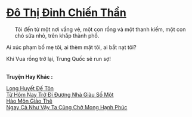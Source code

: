 <a href="https://truyentiki.com/do-thi-dinh-chien-than.33821/" title="Đô Thị Đỉnh Chiến Thần"><h1>Đô Thị Đỉnh Chiến Thần</h1></a><div style="display:table"><img align="right" style="float: left; padding: 10px;" src="https://truyentiki.com/images/story/200x260/33821.jpg" alt="">Tôi đến từ một nơi vắng vẻ, một con rồng và một thanh kiếm, một con chó sữa nhỏ, trên khắp thành phố. <p></p> Ai xúc phạm bố mẹ tôi, ai thèm mặt tôi, ai bắt nạt tôi? <p></p> Khi Vua rồng trở lại, Trung Quốc sẽ run sợ!</div><p><br><b>Truyện Hay Khác :</b></p><a href="https://truyentiki.com/long-huyet-de-ton.33820/" alt="Long Huyết Đế Tôn">Long Huyết Đế Tôn</a><br/><a href="https://github.com/nownovels/top500/tree/master/truyenhay/33855/" alt="Từ Hôm Nay Trở Đi Đương Nhà Giàu Số Một">Từ Hôm Nay Trở Đi Đương Nhà Giàu Số Một</a><br/><a href="https://medium.com/@hoangminhquan16819844/h%C3%A0o-m%C3%B4n-gi%E1%BA%A3o-th%C3%AA-7c2460479530" alt="Hào Môn Giảo Thê">Hào Môn Giảo Thê</a><br/><a href="https://github.com/nownovels/top500/tree/master/truyenhay/33825/" alt="Ngay Cả Như Vậy Ta Cũng Chờ Mong Hạnh Phúc">Ngay Cả Như Vậy Ta Cũng Chờ Mong Hạnh Phúc</a><br/>